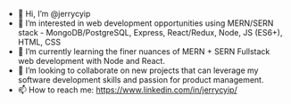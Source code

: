 - 👋  Hi, I’m @jerrycyip
- 👀  I’m interested in web development opportunities using MERN/SERN stack - MongoDB/PostgreSQL, Express, React/Redux, Node, JS (ES6+), HTML, CSS 
- 🌱  I’m currently learning the finer nuances of MERN + SERN Fullstack web development with Node and React.
- 💞️  I’m looking to collaborate on new projects that can leverage my software development skills and passion for product management.
- 📫  How to reach me: https://www.linkedin.com/in/jerrycyip/

<!---
jerrycyip/jerrycyip is a ✨ special ✨ repository because its `README.md` (this file) appears on your GitHub profile.
You can click the Preview link to take a look at your changes.
--->
